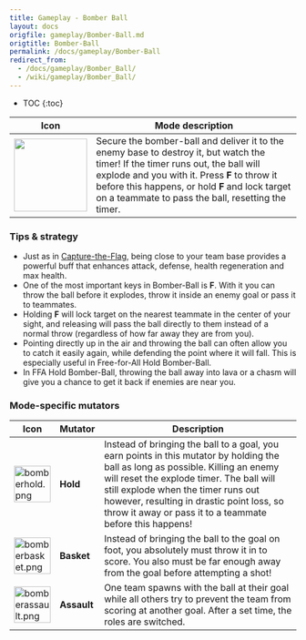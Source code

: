 ```yaml
---
title: Gameplay - Bomber Ball
layout: docs
origfile: gameplay/Bomber-Ball.md
origtitle: Bomber-Ball
permalink: /docs/gameplay/Bomber-Ball
redirect_from:
  - /docs/gameplay/Bomber_Ball/
  - /wiki/gameplay/Bomber_Ball/
---
```

* TOC
{:toc}

| Icon | Mode description                                                                                                                                                                                                                                                                               |
|-|-|
| <img src="../images/modes/bomber.png" width="128px"/> | Secure the bomber-ball and deliver it to the enemy base to destroy it, but watch the timer! If the timer runs out, the ball will explode and you with it. Press **F** to throw it before this happens, or hold **F** and lock target on a teammate to pass the ball, resetting the timer. |

### Tips & strategy

-   Just as in [Capture-the-Flag](Capture-the-Flag), being close to your team base provides a powerful buff that enhances attack, defense, health regeneration and max health.
-   One of the most important keys in Bomber-Ball is **F**. With it you can throw the ball before it explodes, throw it inside an enemy goal or pass it to teammates.
-   Holding **F** will lock target on the nearest teammate in the center of your sight, and releasing will pass the ball directly to them instead of a normal throw (regardless of how far away they are from you).
-   Pointing directly up in the air and throwing the ball can often allow you to catch it easily again, while defending the point where it will fall. This is especially useful in Free-for-All Hold Bomber-Ball.
-   In FFA Hold Bomber-Ball, throwing the ball away into lava or a chasm will give you a chance to get it back if enemies are near you.

### Mode-specific mutators

| Icon | Mutator | Description |
|-|-|-|
| <img src="../images/modes/bomberhold.png" title="bomberhold.png" alt="bomberhold.png" width="64" /> | **Hold** | Instead of bringing the ball to a goal, you earn points in this mutator by holding the ball as long as possible. Killing an enemy will reset the explode timer. The ball will still explode when the timer runs out however, resulting in drastic point loss, so throw it away or pass it to a teammate before this happens! |
| <img src="../images/modes/bomberbasket.png" title="bomberbasket.png" alt="bomberbasket.png" width="64" /> | **Basket** | Instead of bringing the ball to the goal on foot, you absolutely must throw it in to score. You also must be far enough away from the goal before attempting a shot! |
| <img src="../images/modes/bomberassault.png" title="bomberassault.png" alt="bomberassault.png" width="64" /> | **Assault** | One team spawns with the ball at their goal while all others try to prevent the team from scoring at another goal. After a set time, the roles are switched. |
